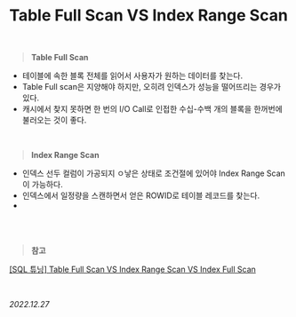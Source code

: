 # Table Full Scan VS Index Range Scan

<br/>

> **Table Full Scan**

- 테이블에 속한 블록 전체를 읽어서 사용자가 원하는 데이터를 찾는다.
- Table Full scan은 지양해야 하지만, 오히려 인덱스가 성능을 떨어뜨리는 경우가 있다.
- 캐시에서 찾지 못하면 한 번의 I/O Call로 인접한 수십-수백 개의 블록을 한꺼번에 불러오는 것이 좋다.


<br/>

> **Index Range Scan**

- 인덱스 선두 컬럼이 가공되지 ㅇ낳은 상태로 조건절에 있어야 Index Range Scan이 가능하다.
- 인덱스에서 일정량을 스캔하면서 얻은 ROWID로 테이블 레코드를 찾는다.
- 

<br/><br/>

> **참고**

[[SQL 튜닝] Table Full Scan VS Index Range Scan VS Index Full Scan](https://imnkj.tistory.com/49)

<br/>

_2022.12.27_
